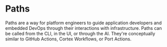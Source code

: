 # Paths

Paths are a way for platform engineers to guide application developers and embedded DevOps through their interactions with infrastructure. Paths can be called from the CLI, in the UI, or through the AI. They're conceptually similar to GitHub Actions, Cortex Workflows, or Port Actions.
